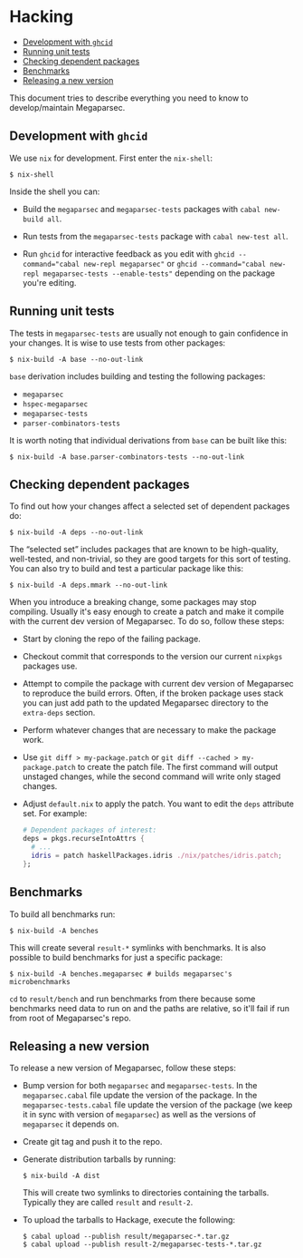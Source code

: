 # Hacking

* [Development with `ghcid`](#development-with-ghcid)
* [Running unit tests](#running-unit-tests)
* [Checking dependent packages](#checking-dependent-packages)
* [Benchmarks](#benchmarks)
* [Releasing a new version](#releasing-a-new-version)

This document tries to describe everything you need to know to
develop/maintain Megaparsec.

## Development with `ghcid`

We use `nix` for development. First enter the `nix-shell`:

```console
$ nix-shell
```

Inside the shell you can:

* Build the `megaparsec` and `megaparsec-tests` packages with `cabal
  new-build all`.

* Run tests from the `megaparsec-tests` package with `cabal new-test all`.

* Run `ghcid` for interactive feedback as you edit with `ghcid
  --command="cabal new-repl megaparsec"` or `ghcid --command="cabal new-repl
  megaparsec-tests --enable-tests"` depending on the package you're editing.

## Running unit tests

The tests in `megaparsec-tests` are usually not enough to gain confidence in
your changes. It is wise to use tests from other packages:

```console
$ nix-build -A base --no-out-link
```

`base` derivation includes building and testing the following packages:

* `megaparsec`
* `hspec-megaparsec`
* `megaparsec-tests`
* `parser-combinators-tests`

It is worth noting that individual derivations from `base` can be built like
this:

```console
$ nix-build -A base.parser-combinators-tests --no-out-link
```

## Checking dependent packages

To find out how your changes affect a selected set of dependent packages do:

```console
$ nix-build -A deps --no-out-link
```

The “selected set” includes packages that are known to be high-quality,
well-tested, and non-trivial, so they are good targets for this sort of
testing. You can also try to build and test a particular package like this:

```console
$ nix-build -A deps.mmark --no-out-link
```

When you introduce a breaking change, some packages may stop compiling.
Usually it's easy enough to create a patch and make it compile with the
current dev version of Megaparsec. To do so, follow these steps:

* Start by cloning the repo of the failing package.

* Checkout commit that corresponds to the version our current `nixpkgs`
  packages use.

* Attempt to compile the package with current dev version of Megaparsec to
  reproduce the build errors. Often, if the broken package uses stack you
  can just add path to the updated Megaparsec directory to the `extra-deps`
  section.

* Perform whatever changes that are necessary to make the package work.

* Use `git diff > my-package.patch` or `git diff --cached >
  my-package.patch` to create the patch file. The first command will output
  unstaged changes, while the second command will write only staged changes.

* Adjust `default.nix` to apply the patch. You want to edit the `deps`
  attribute set. For example:

  ```nix
  # Dependent packages of interest:
  deps = pkgs.recurseIntoAttrs {
    # ...
    idris = patch haskellPackages.idris ./nix/patches/idris.patch;
  };
  ```

## Benchmarks

To build all benchmarks run:

```console
$ nix-build -A benches
```

This will create several `result-*` symlinks with benchmarks. It is also
possible to build benchmarks for just a specific package:

```console
$ nix-build -A benches.megaparsec # builds megaparsec's microbenchmarks
```

`cd` to `result/bench` and run benchmarks from there because some benchmarks
need data to run on and the paths are relative, so it'll fail if run from
root of Megaparsec's repo.

## Releasing a new version

To release a new version of Megaparsec, follow these steps:

* Bump version for both `megaparsec` and `megaparsec-tests`. In the
  `megaparsec.cabal` file update the version of the package. In the
  `megaparsec-tests.cabal` file update the version of the package (we keep
  it in sync with version of `megaparsec`) as well as the versions of
  `megaparsec` it depends on.

* Create git tag and push it to the repo.

* Generate distribution tarballs by running:

  ```console
  $ nix-build -A dist
  ```

  This will create two symlinks to directories containing the tarballs.
  Typically they are called `result` and `result-2`.

* To upload the tarballs to Hackage, execute the following:

  ```console
  $ cabal upload --publish result/megaparsec-*.tar.gz
  $ cabal upload --publish result-2/megaparsec-tests-*.tar.gz
  ```
